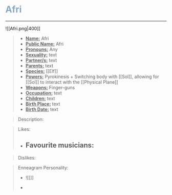 <h1><font color="#87AAC4"> Afri </font></h1>

___

![[Afri.png|400]]

> - **<ins>Name:<ins>** Afri
> - **<ins>Public Name:<ins>** Afri
> - **<ins>Pronouns:<ins>** Any
> - **<ins>Sexuality:<ins>** text
> - **<ins>Partner/s:<ins>** text
> - **<ins>Parents:<ins>** text
> - **<ins>Species:<ins>** [[Elf]]
> - **<ins>Powers:<ins>** Pyrokinesis + Switching body with [[Sol]], allowing for [[Sol]] to interact with the [[Physical Plane]]
> - **<ins>Weapons:<ins>** Finger-guns
> - **<ins>Occupation:<ins>** text
> - **<ins>Children:<ins>** text
> - **<ins>Birth Place:<ins>** text
> - **<ins>Birth Date:<ins>** text

> Description:
> 
	
> Likes:
>
> - Favourite musicians:
>	- 

> Dislikes:
>
	
> Enneagram Personality: 
> - ![[]]
>
> - 
>	
> 	